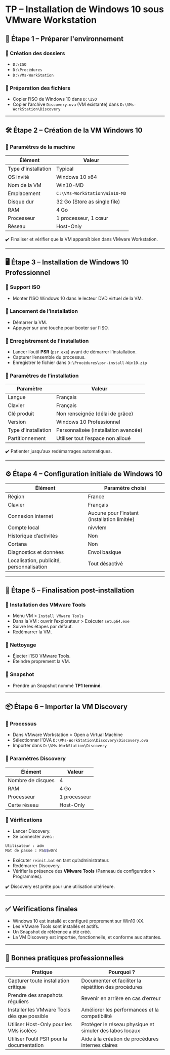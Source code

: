# TP  – Installation de Windows 10 sous VMware Workstation

## 🧪 Étape 1 – Préparer l'environnement

### 🔹 Création des dossiers

- `D:\ISO`
- `D:\Procédures`
- `D:\VMs-WorkStation`

### 🔹 Préparation des fichiers

- Copier l’ISO de Windows 10 dans `D:\ISO`
- Copier l’archive `Discovery.ova` (VM existante) dans `D:\VMs-WorkStation\Discovery`

---

## 🛠️ Étape 2 – Création de la VM Windows 10

### 🔹 Paramètres de la machine

| Élément             | Valeur                        |
| ------------------- | ----------------------------- |
| Type d'installation | Typical                       |
| OS invité           | Windows 10 x64                |
| Nom de la VM        | Win10-MD                      |
| Emplacement         | `C:\VMs-WorkStation\Win10-MD` |
| Disque dur          | 32 Go (Store as single file)  |
| RAM                 | 4 Go                          |
| Processeur          | 1 processeur, 1 cœur          |
| Réseau              | Host-Only                     |

✔️ Finaliser et vérifier que la VM apparaît bien dans VMware Workstation.

---

## 🖥️ Étape 3 – Installation de Windows 10 Professionnel

### 🔹 Support ISO

- Monter l’ISO Windows 10 dans le lecteur DVD virtuel de la VM.

### 🔹 Lancement de l’installation

- Démarrer la VM.
- Appuyer sur une touche pour booter sur l’ISO.

### 🔹 Enregistrement de l'installation

- Lancer l’outil **PSR** (`psr.exe`) avant de démarrer l'installation.
- Capturer l’ensemble du processus.
- Enregistrer le fichier dans `D:\Procédures\psr-install-Win10.zip`

### 🔹 Paramètres de l’installation

|Paramètre|Valeur|
|---|---|
|Langue|Français|
|Clavier|Français|
|Clé produit|Non renseignée (délai de grâce)|
|Version|Windows 10 Professionnel|
|Type d'installation|Personnalisée (installation avancée)|
|Partitionnement|Utiliser tout l’espace non alloué|

✔️ Patienter jusqu’aux redémarrages automatiques.

---

## ⚙️ Étape 4 – Configuration initiale de Windows 10

| Élément                                   | Paramètre choisi                             |
| ----------------------------------------- | -------------------------------------------- |
| Région                                    | France                                       |
| Clavier                                   | Français                                     |
| Connexion internet                        | Aucune pour l’instant (installation limitée) |
| Compte local                              | nivvlem                                      |
| Historique d’activités                    | Non                                          |
| Cortana                                   | Non                                          |
| Diagnostics et données                    | Envoi basique                                |
| Localisation, publicité, personnalisation | Tout désactivé                               |

---

## 🔧 Étape 5 – Finalisation post-installation

### 🔹 Installation des VMware Tools

- Menu VM > `Install VMware Tools`
- Dans la VM : ouvrir l’explorateur > Exécuter `setup64.exe`
- Suivre les étapes par défaut.
- Redémarrer la VM.

### 🔹 Nettoyage

- Éjecter l’ISO VMware Tools.
- Éteindre proprement la VM.

### 🔹 Snapshot

- Prendre un Snapshot nommé **TP1 terminé**.

---

## 📦 Étape 6 – Importer la VM Discovery

### 🔹 Processus

- Dans VMware Workstation > Open a Virtual Machine
- Sélectionner l'OVA `D:\VMs-WorkStation\Discovery\Discovery.ova`
- Importer dans `D:\VMs-WorkStation\Discovery`

### 🔹 Paramètres Discovery

|Élément|Valeur|
|---|---|
|Nombre de disques|4|
|RAM|4 Go|
|Processeur|1 processeur|
|Carte réseau|Host-Only|

### 🔹 Vérifications

- Lancer Discovery.
- Se connecter avec :

```bash
Utilisateur : adm
Mot de passe : Pa$$w0rd
```

- Exécuter `reinit.bat` en tant qu’administrateur.
- Redémarrer Discovery.
- Vérifier la présence des **VMware Tools** (Panneau de configuration > Programmes).

✔️ Discovery est prête pour une utilisation ultérieure.

---

## ✅ Vérifications finales

- Windows 10 est installé et configuré proprement sur Win10-XX.
- Les VMware Tools sont installés et actifs.
- Un Snapshot de référence a été créé.
- La VM Discovery est importée, fonctionnelle, et conforme aux attentes.

---

## 📌 Bonnes pratiques professionnelles

|Pratique|Pourquoi ?|
|---|---|
|Capturer toute installation critique|Documenter et faciliter la répétition des procédures|
|Prendre des snapshots réguliers|Revenir en arrière en cas d’erreur|
|Installer les VMware Tools dès que possible|Améliorer les performances et la compatibilité|
|Utiliser Host-Only pour les VMs isolées|Protéger le réseau physique et simuler des labos locaux|
|Utiliser l’outil PSR pour la documentation|Aide à la création de procédures internes claires|

